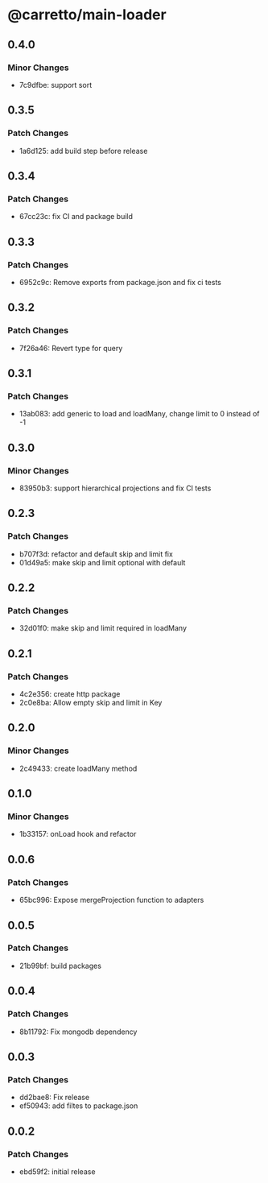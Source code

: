 # @carretto/main-loader

## 0.4.0

### Minor Changes

- 7c9dfbe: support sort

## 0.3.5

### Patch Changes

- 1a6d125: add build step before release

## 0.3.4

### Patch Changes

- 67cc23c: fix CI and package build

## 0.3.3

### Patch Changes

- 6952c9c: Remove exports from package.json and fix ci tests

## 0.3.2

### Patch Changes

- 7f26a46: Revert type for query

## 0.3.1

### Patch Changes

- 13ab083: add generic to load and loadMany, change limit to 0 instead of -1

## 0.3.0

### Minor Changes

- 83950b3: support hierarchical projections and fix CI tests

## 0.2.3

### Patch Changes

- b707f3d: refactor and default skip and limit fix
- 01d49a5: make skip and limit optional with default

## 0.2.2

### Patch Changes

- 32d01f0: make skip and limit required in loadMany

## 0.2.1

### Patch Changes

- 4c2e356: create http package
- 2c0e8ba: Allow empty skip and limit in Key

## 0.2.0

### Minor Changes

- 2c49433: create loadMany method

## 0.1.0

### Minor Changes

- 1b33157: onLoad hook and refactor

## 0.0.6

### Patch Changes

- 65bc996: Expose mergeProjection function to adapters

## 0.0.5

### Patch Changes

- 21b99bf: build packages

## 0.0.4

### Patch Changes

- 8b11792: Fix mongodb dependency

## 0.0.3

### Patch Changes

- dd2bae8: Fix release
- ef50943: add filtes to package.json

## 0.0.2

### Patch Changes

- ebd59f2: initial release

